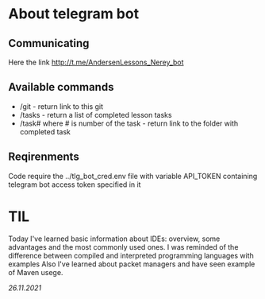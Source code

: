 # About telegram bot
## Communicating 
Here the link
http://t.me/AndersenLessons_Nerey_bot

## Available commands
- /git - return link to this git
- /tasks - return a list of completed lesson tasks
- /task# where # is number of the task - return link to the folder with completed task

## Reqirenments
Code require the ../tlg_bot_cred.env file with variable API_TOKEN containing telegram bot access token specified in it

# TIL
Today I've learned basic information about IDEs: overview, some advantages and the most commonly used ones. 
I was reminded of the difference between compiled and interpreted programming languages with examples 
Also I've learned about packet managers and have seen example of Maven usege.

_26.11.2021_
